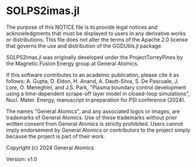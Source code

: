 SOLPS2imas.jl
=========

The purpose of this NOTICE file is to provide legal notices and acknowledgments that must be displayed to users in any derivative works or distributions. This file does not alter the terms of the Apache 2.0 license that governs the use and distribution of the GGDUtils.jl package.

SOLPS2imas.jl was originally developed under the ProjectTorreyPines by the Magnetic Fusion Energy group at General Atomics.

If this software contributes to an academic publication, please cite it as follows:
A. Gupta, D. Eldon, H. Anand, A. Dautt-Silva, S. De Pascuale, J. Lore, O. Meneghini, and J.S. Park, "Plasma boundary control development using a time-dependent scrape-off layer model in closed-loop simulations", Nucl. Mater. Energy, manuscript in preparation for PSI conference (2024).

The names "General Atomics", and any associated logos or images, are trademarks of General Atomics. Use of these trademarks without prior written consent from General Atomics is strictly prohibited. Users cannot imply endorsement by General Atomics or contributors to the project simply because the project is part of their work.

Copyright (c) 2024 General Atomics

Version: v1.0